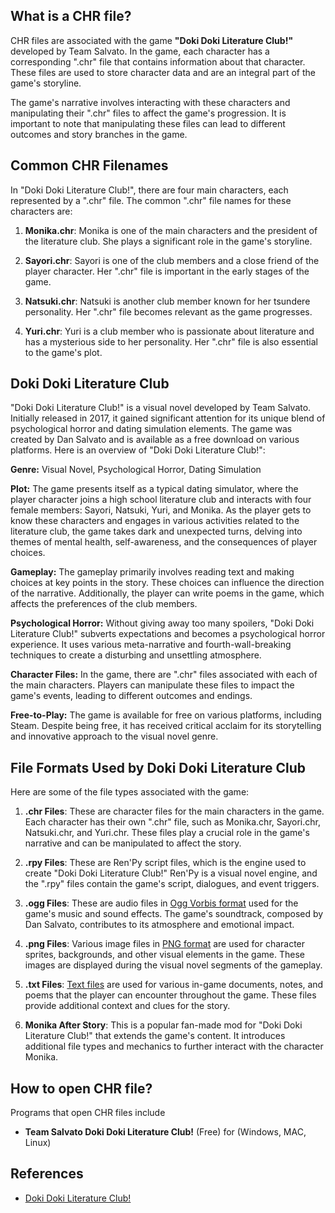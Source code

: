 ## What is a CHR file?

CHR files are associated with the game **"Doki Doki Literature Club!"** developed by Team Salvato. In the game, each character has a corresponding ".chr" file that contains information about that character. These files are used to store character data and are an integral part of the game's storyline.

The game's narrative involves interacting with these characters and manipulating their ".chr" files to affect the game's progression. It is important to note that manipulating these files can lead to different outcomes and story branches in the game.

## Common CHR Filenames

In "Doki Doki Literature Club!", there are four main characters, each represented by a ".chr" file. The common ".chr" file names for these characters are:

1.  **Monika.chr**: Monika is one of the main characters and the president of the literature club. She plays a significant role in the game's storyline.
    
2.  **Sayori.chr**: Sayori is one of the club members and a close friend of the player character. Her ".chr" file is important in the early stages of the game.
    
3.  **Natsuki.chr**: Natsuki is another club member known for her tsundere personality. Her ".chr" file becomes relevant as the game progresses.
    
4.  **Yuri.chr**: Yuri is a club member who is passionate about literature and has a mysterious side to her personality. Her ".chr" file is also essential to the game's plot.

## Doki Doki Literature Club

"Doki Doki Literature Club!" is a visual novel developed by Team Salvato. Initially released in 2017, it gained significant attention for its unique blend of psychological horror and dating simulation elements. The game was created by Dan Salvato and is available as a free download on various platforms. Here is an overview of "Doki Doki Literature Club!":

**Genre:** Visual Novel, Psychological Horror, Dating Simulation

**Plot:** The game presents itself as a typical dating simulator, where the player character joins a high school literature club and interacts with four female members: Sayori, Natsuki, Yuri, and Monika. As the player gets to know these characters and engages in various activities related to the literature club, the game takes dark and unexpected turns, delving into themes of mental health, self-awareness, and the consequences of player choices.

**Gameplay:** The gameplay primarily involves reading text and making choices at key points in the story. These choices can influence the direction of the narrative. Additionally, the player can write poems in the game, which affects the preferences of the club members.

**Psychological Horror:** Without giving away too many spoilers, "Doki Doki Literature Club!" subverts expectations and becomes a psychological horror experience. It uses various meta-narrative and fourth-wall-breaking techniques to create a disturbing and unsettling atmosphere.

**Character Files:** In the game, there are ".chr" files associated with each of the main characters. Players can manipulate these files to impact the game's events, leading to different outcomes and endings.

**Free-to-Play:** The game is available for free on various platforms, including Steam. Despite being free, it has received critical acclaim for its storytelling and innovative approach to the visual novel genre.

## File Formats Used by Doki Doki Literature Club

Here are some of the file types associated with the game:

1.  **.chr Files**: These are character files for the main characters in the game. Each character has their own ".chr" file, such as Monika.chr, Sayori.chr, Natsuki.chr, and Yuri.chr. These files play a crucial role in the game's narrative and can be manipulated to affect the story.
    
2.  **.rpy Files**: These are Ren'Py script files, which is the engine used to create "Doki Doki Literature Club!" Ren'Py is a visual novel engine, and the ".rpy" files contain the game's script, dialogues, and event triggers.
    
3.  **.ogg Files**: These are audio files in [Ogg Vorbis format](/audio/ogg/) used for the game's music and sound effects. The game's soundtrack, composed by Dan Salvato, contributes to its atmosphere and emotional impact.
    
4.  **.png Files**: Various image files in [PNG format](/image/png/) are used for character sprites, backgrounds, and other visual elements in the game. These images are displayed during the visual novel segments of the gameplay.
    
5.  **.txt Files**: [Text files](/word-processing/txt/) are used for various in-game documents, notes, and poems that the player can encounter throughout the game. These files provide additional context and clues for the story.
    
6.  **Monika After Story**: This is a popular fan-made mod for "Doki Doki Literature Club!" that extends the game's content. It introduces additional file types and mechanics to further interact with the character Monika.

## How to open CHR file?

Programs that open CHR files include

- **Team Salvato Doki Doki Literature Club!** (Free) for (Windows, MAC, Linux)

## References
* [Doki Doki Literature Club!](https://en.wikipedia.org/wiki/Doki_Doki_Literature_Club!)

